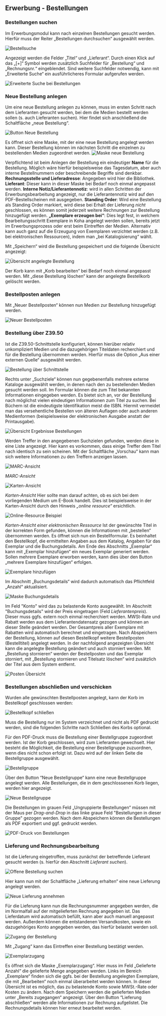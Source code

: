 
## Erwerbung - Bestellungen
### Bestellungen suchen
Im Erwerbungsmodul kann nach einzelnen Bestellungen gesucht werden. Hierfür muss der Reiter „Bestellungen durchsuchen“ ausgewählt werden.

![Bestellsuche](../Images/EW_bssuche.PNG)
 
Angezeigt werden die Felder „Titel“ und „Lieferant“. Durch einen Klick auf das „[+]“ Symbol werden zusätzlich Suchfelder für „Bestellung“ und „Rechnungsnr.“ eingeblendet. Sind weitere Suchfelder notwendig, kann mit „Erweiterte Suche“ ein ausführlicheres Formular aufgerufen werden.

![Erweiterte Suche bei Bestellungen](../Images/EW_bserwsuche.PNG)

 

### Neue Bestellung anlegen
Um eine neue Bestellung anlegen zu können, muss im ersten Schritt nach dem Lieferanten gesucht werden, bei dem die Medien bestellt werden sollen (s. auch Lieferanten suchen).
Hier findet sich anschließend die Schaltfläche „neue Bestellung“.
 
![Button Neue Bestellung](../Images/EW_bsneu.PNG)

 
Es öffnet sich eine Maske, mit der eine neue Bestellung angelegt werden kann. Dieser Bestellung können im nächsten Schritt die einzelnen zu bestellenden Medien zugeordnet werden.
![Maske neue Bestellung](../Images/EW_bsmaske.PNG)

 
Verpflichtend ist beim Anlegen der Bestellung ein eindeutiger **Name** für die Bestellung. Möglich wäre hierfür beispielsweise das Tagesdatum, aber auch interne Bestellnummern oder beschreibende Begriffe sind denkbar.
**Rechnungsstelle und Lieferadresse**: Angegeben wird hier die Bibliothek. 
**Lieferant**: Dieser kann in dieser Maske bei Bedarf noch einmal angepasst werden.
**Interne Notiz/Lieferantennotiz**: wird in allen Schritten der Erwerbungsbearbeitung angezeigt, nur die Lieferantennotiz wird auf den PDF-Bestellscheinen mit ausgegeben.
**Standing Order**: Wird eine Bestellung als Standing Order markiert, wird diese bei Erhalt der Lieferung *nicht* geschlossen, es können somit jederzeit weitere Rechnungen zur Bestellung hinzugefügt werden.
**„Exemplare erzeugen bei“**: Dies legt fest, in welchem Bearbeitungsschritt Exemplare in Koha angelegt werden sollen, bereits jetzt im Erwerbungsprozess oder erst beim Eintreffen der Medien. Alternativ kann auch ganz auf die Erzeugung von Exemplaren verzichtet werden (z.B. bei elektronischen Ressourcen), indem man „bei Katalogisierung“ wählt.

Mit „Speichern“ wird die Bestellung gespeichert und die folgende Übersicht angezeigt:

![Übersicht angelegte Bestellung](../Images/EW_bsuebers.PNG)
 
Der Korb kann mit „Korb bearbeiten“ bei Bedarf noch einmal angepasst werden. Mit „diese Bestellung löschen“ kann der angelegte Bestellkorb gelöscht werden.

### Bestellposten anlegen

Mit „Neuer Bestellposten“ können nun Medien zur Bestellung hinzugefügt werden. 

![Neuer Bestellposten](../Images/EW_bsbestellposten.PNG)

 

### Bestellung über Z39.50
Ist die Z39.50-Schnittstelle konfiguriert, können hierüber relativ unkompliziert Medien und die dazugehörigen Titeldaten recherchiert und für die Bestellung übernommen werden. Hierfür muss die Option „Aus einer externen Quelle“ ausgewählt werden.

![Bestellung über Schnittstelle](../Images/EW_bsschnittstelle.PNG)

 
Rechts unter „Suchziele“ können nun gegebenenfalls mehrere externe Kataloge ausgewählt werden, in denen nach den zu bestellenden Medien gesucht werden soll. Im Formular können die zum Titel bekannten Informationen eingegeben werden.
Es bietet sich an, vor der Bestellung nach möglichst vielen eindeutigen Informationen zum Titel zu suchen. Bei Büchern ist die eindeutigste Identifikation meist die ISBN. Hiermit vermeidet man das versehentliche Bestellen von älteren Auflagen oder auch anderen Medienformen (beispielsweise der elektronischen Ausgabe anstatt der Printausgabe). 

![Übersicht Ergebnisse Bestellungen](../Images/EW_bserg.PNG)

 

Werden Treffer in den angegebenen Suchzielen gefunden, werden diese in eine Liste angezeigt. Hier kann es vorkommen, dass einige Treffer dem Titel nach identisch zu sein scheinen. Mit der Schaltfläche „Vorschau“ kann man sich weitere Informationen zu den Treffern anzeigen lassen.

![MARC-Ansicht](../Images/EW_bsmarc.PNG)

 
*MARC-Ansicht*

![Karten-Ansicht](../Images/EW_bskarte.PNG)

 
*Karten-Ansicht*
Hier sollte man darauf achten, ob es sich bei dem vorliegenden Medium um E-Book handelt. Dies ist beispielsweise in der Karten-Ansicht durch den Hinweis *„online resource“* ersichtlich. 

![Online-Resource Beispiel](../Images/EW_bsonline.PNG)

 
*Karten-Ansicht einer elektronischen Ressource*
Ist der gewünschte Titel in der korrekten Form gefunden, können die Informationen mit „bestellen“ übernommen werden.
Es öffnet sich nun ein Bestellformular. Es beinhaltet den Bestellkopf, die ermittelten Angaben aus dem Katalog, Angaben für das Exemplar und die Buchungsdetails.
Am Ende des Abschnitts „Exemplar“ kann mit „Exemplar hinzufügen“ ein neues Exemplar generiert werden. Sollen mehrere Exemplare erworben werden, kann dies über den Button „mehrere Exemplare hinzufügen“ erfolgen.

![Exemplare hinzufügen](../Images/EW_exadd.PNG)
 
Im Abschnitt „Buchungsdetails“ wird dadurch automatisch das Pflichtfeld „Anzahl“ aktualisiert.

![Maske Buchungsdetails](../Images/EW_buchungsdetails.PNG)
  
Im Feld "Konto" wird das zu belastende Konto ausgewählt. Im Abschnitt "Buchungsdetails" wird der Preis eingetragen (Feld *Lieferantenpreis*). Dieser muss ggfs. extern noch einmal recherchiert werden. MWSt-Rate und Rabatt werden aus dem Lieferantendatensatz gezogen und können an dieser Stelle geändert werden. Der Gesamtpreis aller Exemplare mit Rabatten wird automatisch berechnet und eingetragen.
Nach Abspeichern der Bestellung, können auf diesen Bestellkopf weitere Bestellposten (Bestelltitel) angelegt werden.
In der nachfolgend angezeigten Übersicht kann die angelegte Bestellung geändert und auch storniert werden. Mit „Bestellung stornieren“ werden der Bestellposten und das Exemplar storniert, mit „Bestellung stornieren und Titelsatz löschen“ wird zusätzlich der Titel aus dem System entfernt.

![Posten Übersicht](../Images/EW_posten.PNG)
 

### Bestellungen abschließen und verschicken

Wurden alle gewünschten Bestellposten angelegt, kann der Korb im Bestellkopf geschlossen werden:

![Bestellkopf schließen](../Images/EW_bsclose.PNG)

Muss die Bestellung nur im System verzeichnet und nicht als PDF gedruckt werden, sind die folgenden Schritte nach Schließen des Korbs optional.
 
Für den PDF-Druck muss die Bestellung einer Bestellgruppe zugeordnet werden.
Ist der Korb geschlossen, wird zum Lieferanten gewechselt.
Hier besteht die Möglichkeit, die Bestellung einer Bestellgruppe zuzuordnen, wenn dies nicht schon erfolgt ist. Dazu wird auf der linken Seite die Bestellgruppe ausgewählt.

![Bestellgruppe](../Images/EW_bsgruppe.PNG)

 
Über den Button “Neue Bestellgruppe“ kann eine neue Bestellgruppe angelegt werden. Alle Bestellungen, die in dem geschlossenen Korb liegen, werden hier angezeigt.

![Neue Bestellgruppe](../Images/EW_bsgruppeneu.PNG)
 
Die Bestellungen im grauen Feld „Ungruppierte Bestellungen“ müssen mit der Maus per *Drag-and-Drop* in das linke graue Feld "Bestellungen in dieser Gruppe" gezogen werden. Nach dem Abspeichern können die Bestellungen als PDF exportiert und ggf. gedruckt werden. 

![PDF-Druck von Bestellungen](../Images/EW_bspdf.PNG)

### Lieferung und Rechnungsbearbeitung
Ist die Lieferung eingetroffen, muss zunächst der betreffende Lieferant gesucht werden (s. hierfür den Abschnitt *Lieferant suchen*).

![Offene Bestellung suchen](../Images/EW_bsoffen.PNG)

 
Hier kann nun mit der Schaltfläche „Lieferung erhalten“ eine neue Lieferung angelegt werden.

![Neue Lieferung annehmen](../Images/EW_rechneu.PNG)

 
Für die Lieferung kann nun die Rechnungsnummer angegeben werden, die im Normalfall auf der mitgelieferten Rechnung angegeben ist. Das Lieferdatum wird automatisch befüllt, kann aber auch manuell angepasst werden. Außerdem können die entstandenen Versandkosten, sowie ein dazugehöriges Konto angegeben werden, das hierfür belastet werden soll.

![Zugang der Bestellung](../Images/EW_bszugang.PNG)

 
Mit „Zugang“ kann das Eintreffen einer Bestellung bestätigt werden.

![Exemplarzugang](../Images/EW_bsexzugang.PNG)

 
Es öffnet sich die Maske „Exemplarzugang“. Hier muss im Feld „Gelieferte Anzahl“ die gelieferte Menge angegeben werden. Links im Bereich „Exemplare“ finden sich die ggfs. bei der Bestellung angelegten Exemplare, die mit „Bearbeiten“ noch einmal überarbeitet werden können.
In dieser Übersicht ist es möglich, das zu belastende Konto sowie MWSt.-Rate oder Kosten zu ändern. 
Nach dem Speichern werden die gelieferten Medien unter „Bereits zugegangen“ angezeigt.
Über den Button “Lieferung abschließen“ werden alle Informationen zur Rechnung aufgelistet. Die Rechnungsdetails können hier erneut bearbeitet werden.
